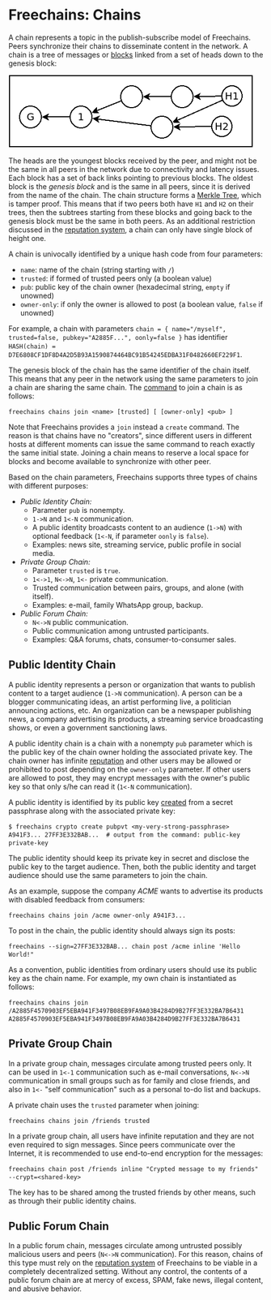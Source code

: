 # Freechains: Chains

A chain represents a topic in the publish-subscribe model of Freechains.
Peers synchronize their chains to disseminate content in the network.
A chain is a tree of messages or [blocks](blocks.md) linked from a set of heads
down to the genesis block:

<img src="chain.png">

The heads are the youngest blocks received by the peer, and might not be the
same in all peers in the network due to connectivity and latency issues.
Each block has a set of back links pointing to previous blocks.
The oldest block is the *genesis block* and is the same in all peers, since it
is derived from the name of the chain.
The chain structure forms a [Merkle Tree](https://en.wikipedia.org/wiki/Merkle_tree),
which is tamper proof.
This means that if two peers both have `H1` and `H2` on their trees, then the
subtrees starting from these blocks and going back to the genesis block must be
the same in both peers.
As an additional restriction discussed in the [reputation system](reps.md), a
chain can only have single block of height one.

A chain is univocally identified by a unique hash code from four parameters:

- `name`:       name of the chain (string starting with `/`)
- `trusted`:    if formed of trusted peers only (a boolean value)
- `pub`:        public key of the chain owner (hexadecimal string, `empty` if unowned)
- `owner-only`: if only the owner is allowed to post (a boolean value, `false` if unowned)

<!-- BLAKE2b Curve25519 -->

For example, a chain with parameters
    `chain = { name="/myself", trusted=false, pubkey="A2885F...", oonly=false }`
has identifier `HASH(chain) = D7E6808CF1DF8D4A2D5B93A1590874464BC91B54245EDBA31F0482660EF229F1`.

The genesis block of the chain has the same identifier of the chain itself.
This means that any peer in the network using the same parameters to join a
chain are sharing the same chain.
The [command](cmds.md#chains-join) to join a chain is as follows:

```
freechains chains join <name> [trusted] [ [owner-only] <pub> ]
```

Note that Freechains provides a `join` instead a `create` command.
The reason is that chains have no "creators", since different users in
different hosts at different moments can issue the same command to reach
exactly the same initial state.
Joining a chain means to reserve a local space for blocks and become available
to synchronize with other peer.

Based on the chain parameters, Freechains supports three types of chains with
different purposes:

- *Public Identity Chain:*
    - Parameter `pub` is nonempty.
    - `1->N` and `1<-N` communication.
    - A public identity broadcasts content to an audience (`1->N`) with
      optional feedback (`1<-N`, if parameter `oonly` is `false`).
    - Examples: news site, streaming service, public profile in social media.
- *Private Group Chain:*
    - Parameter `trusted` is `true`.
    - `1<->1`, `N<->N`, `1<-` private communication.
    - Trusted communication between pairs, groups, and alone (with itself).
    - Examples: e-mail, family WhatsApp group, backup.
- *Public Forum Chain:*
    - `N<->N` public communication.
    - Public communication among untrusted participants.
    - Examples: Q&A forums, chats, consumer-to-consumer sales.

## Public Identity Chain

A public identity represents a person or organization that wants to publish
content to a target audience (`1->N` communication).
A person can be a blogger communicating ideas, an artist performing live, a
politician announcing actions, etc.
An organization can be a newspaper publishing news, a company advertising its
products, a streaming service broadcasting shows, or even a government
sanctioning laws.

A public identity chain is a chain with a nonempty `pub` parameter which is the
public key of the chain owner holding the associated private key.
The chain owner has infinite [reputation](reps.md) and other users may be
allowed or prohibited to post depending on the `owner-only` parameter.
If other users are allowed to post, they may encrypt messages with the owner's
public key so that only s/he can read it (`1<-N` communication).

A public identity is identified by its public key
[created](cmds.md#crypto-create) from a secret passphrase along with the
associated private key:

```
$ freechains crypto create pubpvt <my-very-strong-passphrase>
A941F3... 27FF3E332BAB...  # output from the command: public-key private-key
```

The public identity should keep its private key in secret and disclose the
public key to the target audience.
Then, both the public identity and target audience should use the same
parameters to join the chain.

As an example, suppose the company *ACME* wants to advertise its products with
disabled feedback from consumers:

```
freechains chains join /acme owner-only A941F3...
```

To post in the chain, the public identity should always sign its posts:

```
freechains --sign=27FF3E332BAB... chain post /acme inline 'Hello World!"
```

As a convention, public identities from ordinary users should use its public
key as the chain name.
For example, my own chain is instantiated as follows:

```
freechains chains join /A2885F4570903EF5EBA941F3497B08EB9FA9A03B4284D9B27FF3E332BA7B6431 A2885F4570903EF5EBA941F3497B08EB9FA9A03B4284D9B27FF3E332BA7B6431
```

## Private Group Chain

In a private group chain, messages circulate among trusted peers only.
It can be used in `1<-1` communication such as e-mail conversations, `N<->N`
communication in small groups such as for family and close friends, and also
in `1<-` "self communication" such as a personal to-do list and backups.

A private chain uses the `trusted` parameter when joining:

```
freechains chains join /friends trusted
```

In a private group chain, all users have infinite reputation and they are not
even required to sign messages.
Since peers communicate over the Internet, it is recommended to use end-to-end
encryption for the messages:

```
freechains chain post /friends inline "Crypted message to my friends" --crypt=<shared-key>
```

The key has to be shared among the trusted friends by other means, such as
through their public identity chains.

## Public Forum Chain

In a public forum chain, messages circulate among untrusted possibly malicious
users and peers (`N<->N` communication).
For this reason, chains of this type must rely on the
[reputation system](docs/reps.md) of Freechains to be viable in a completely
decentralized setting.
Without any control, the contents of a public forum chain are at mercy of
excess, SPAM, fake news, illegal content, and abusive behavior.
